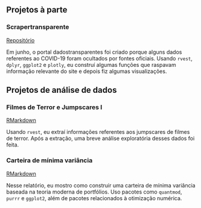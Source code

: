 ## Projetos à parte

### Scrapertransparente

[Repositório](https://github.com/jclmntn/scrapertransparente)

Em junho, o portal dadostransparentes foi criado porque alguns dados referentes ao COVID-19 foram ocultados por fontes oficiais. Usando `rvest`, `dplyr`, `ggplot2` e `plotly`, eu construí algumas funções que raspavam informação relevante do site e depois fiz algumas visualizações. 


## Projetos de análise de dados

### Filmes de Terror e Jumpscares I

[RMarkdown](https://htmlpreview.github.io/?https://github.com/jclmntn/datapractice/blob/master/jumpscare%20analysis/analysis%20I/jumpscareana.html)

Usando `rvest`, eu extraí informações referentes aos jumpscares de filmes de terror. Após a extração, uma breve análise exploratória desses dados foi feita. 

### Carteira de mínima variância

[RMarkdown](https://htmlpreview.github.io/?https://github.com/jclmntn/datapractice/blob/master/cartmin/projeto.nb.html)

Nesse relatório, eu mostro como construir uma carteira de mínima variância baseada na teoria moderna de portfólios. Uso pacotes como `quantmod`, `purrr` e `ggplot2`, além de pacotes relacionados à otimização numérica. 

